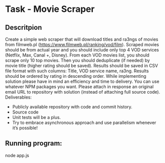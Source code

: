 # Task - Movie Scraper

## Descritpion 
Create a simple web scraper that will download titles and ra3ngs of movies from filmweb.pl
(https://www.filmweb.pl/ranking/vod/film). Scraped movies should be from actual year and
you should include only top 4 VOD services (Netflix, Max, Canal +, Disney). From each VOD
movies list, you should scrape only 10 top movies. Then you should deduplicate (if needed)
by movie title (higher rating should be saved). Results should be saved in CSV file format
with such columns: Title, VOD service name, ra3ng. Results should be ordered by rating in
descending order.
While implementing solution please have in mind an efficiency and time to delivery. You can
use whatever NPM packages you want.
Please attach in response an original email URL to repository with solution (instead of
attaching full source code).
Deliverables:
- Publicly available repository with code and commit history.
- Source code
- Unit tests will be a plus.
- Try to embrace asynchronous approach and use parallelism whenever it’s possible!

## Running program:

node app.js
